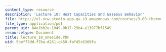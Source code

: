 ```yaml
---
content_type: resource
description: 'Lecture 10: Heat Capacities and Gaseous Behavior'
file: https://ol-ocw-studio-app-qa.s3.amazonaws.com/courses/3-00-thermodynamics-of-materials-fall-2002/5beff7ddf7bad261c450faf45c6369fa_lecture_10_oneside.PDF
file_type: application/pdf
parent_uid: 84a1bb2e-1049-0b17-29b4-e13977bf1549
resourcetype: Document
title: lecture_10_oneside.PDF
uid: 5beff7dd-f7ba-d261-c450-faf45c6369fa
---
```

